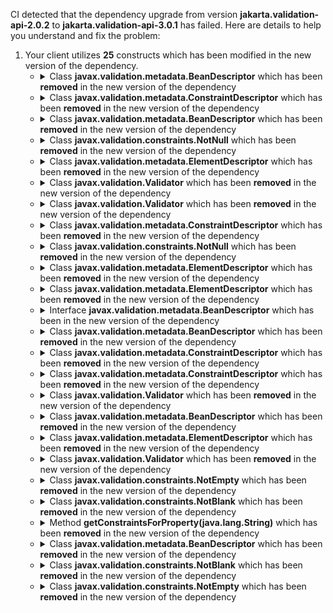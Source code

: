 CI detected that the dependency upgrade from version **jakarta.validation-api-2.0.2** to **jakarta.validation-api-3.0.1** has failed. Here are details to help you understand and fix the problem:
1. Your client utilizes **25** constructs which has been modified in the new version of the dependency.
   * <details>
        <summary>Class <b>javax.validation.metadata.BeanDescriptor</b> which has been <b>removed</b> in the new version of the dependency</summary>
            
        * <details>
          <summary>The failure is identified from the logs generated in the build process. </summary>
          
            *   >[[ERROR] /wicket-crudifier/src/main/java/com/premiumminds/wicket/crudifier/form/elements/ListControlGroups.java:[122,17] cannot find symbol<br>&nbsp;&nbsp;&nbsp;&nbsp;  symbol:   class BeanDescriptor
  location: class com.premiumminds.wicket.crudifier.form.elements.ListControlGroups<T>
](https://github.com/chains-project/breaking-good/actions/runs/8110103454/job/22166641300#step:4:397)
            *   An error was detected in line 122 which is making use of an outdated API.
             ``` java
             122   getConstraintsForClass(java.lang.Class);
            ```

          </details>
            
     </details>
   * <details>
        <summary>Class <b>javax.validation.metadata.ConstraintDescriptor</b> which has been <b>removed</b> in the new version of the dependency</summary>
            
        * <details>
          <summary>The failure is identified from the logs generated in the build process. </summary>
          
            *   >[[ERROR] /wicket-crudifier/src/main/java/com/premiumminds/wicket/crudifier/form/elements/ListControlGroups.java:[137,82] cannot find symbol<br>&nbsp;&nbsp;&nbsp;&nbsp;  symbol:   class NotNull
  location: class com.premiumminds.wicket.crudifier.form.elements.ListControlGroups<T>
](https://github.com/chains-project/breaking-good/actions/runs/8110103454/job/22166641300#step:4:401)
            *   An error was detected in line 137 which is making use of an outdated API.
             ``` java
             137   getAnnotation();
            ```

          </details>
            
     </details>
   * <details>
        <summary>Class <b>javax.validation.metadata.BeanDescriptor</b> which has been <b>removed</b> in the new version of the dependency</summary>
            
        * <details>
          <summary>The failure is identified from the logs generated in the build process. </summary>
          
            *   >[[ERROR] /wicket-crudifier/src/main/java/com/premiumminds/wicket/crudifier/form/elements/ListControlGroups.java:[122,17] cannot find symbol<br>&nbsp;&nbsp;&nbsp;&nbsp;  symbol:   class BeanDescriptor
  location: class com.premiumminds.wicket.crudifier.form.elements.ListControlGroups<T>
](https://github.com/chains-project/breaking-good/actions/runs/8110103454/job/22166641300#step:4:397)
            *   An error was detected in line 122 which is making use of an outdated API.
             ``` java
             122   javax.validation.metadata.BeanDescriptor constraintDescriptors = validator.getConstraintsForClass(modelClass);
            ```

          </details>
            
     </details>
   * <details>
        <summary>Class <b>javax.validation.constraints.NotNull</b> which has been <b>removed</b> in the new version of the dependency</summary>
            
        * <details>
          <summary>The failure is identified from the logs generated in the build process. </summary>
          
            *   >[[ERROR] /wicket-crudifier/src/main/java/com/premiumminds/wicket/crudifier/form/elements/ListControlGroups.java:[137,82] cannot find symbol<br>&nbsp;&nbsp;&nbsp;&nbsp;  symbol:   class NotNull
  location: class com.premiumminds.wicket.crudifier.form.elements.ListControlGroups<T>
](https://github.com/chains-project/breaking-good/actions/runs/8110103454/job/22166641300#step:4:401)
            *   An error was detected in line 137 which is making use of an outdated API.
             ``` java
             137   javax.validation.constraints.NotNull;
            ```

          </details>
            
     </details>
   * <details>
        <summary>Class <b>javax.validation.metadata.ElementDescriptor</b> which has been <b>removed</b> in the new version of the dependency</summary>
            
        * <details>
          <summary>The failure is identified from the logs generated in the build process. </summary>
          
            *   >[[ERROR] /wicket-crudifier/src/main/java/com/premiumminds/wicket/crudifier/form/elements/ListControlGroups.java:[135,37] cannot find symbol<br>&nbsp;&nbsp;&nbsp;&nbsp;  symbol:   class ConstraintDescriptor
  location: class com.premiumminds.wicket.crudifier.form.elements.ListControlGroups<T>
](https://github.com/chains-project/breaking-good/actions/runs/8110103454/job/22166641300#step:4:399)
            *   An error was detected in line 135 which is making use of an outdated API.
             ``` java
             135   getConstraintDescriptors();
            ```

          </details>
            
     </details>
   * <details>
        <summary>Class <b>javax.validation.Validator</b> which has been <b>removed</b> in the new version of the dependency</summary>
            
        * <details>
          <summary>The failure is identified from the logs generated in the build process. </summary>
          
            *   >[[ERROR] /wicket-crudifier/src/main/java/com/premiumminds/wicket/crudifier/form/elements/ListControlGroups.java:[121,82] cannot access javax.validation.ValidatorFactory<br>&nbsp;&nbsp;&nbsp;&nbsp;  class file for javax.validation.ValidatorFactory not found
](https://github.com/chains-project/breaking-good/actions/runs/8110103454/job/22166641300#step:4:396)
            *   An error was detected in line 121 which is making use of an outdated API.
             ``` java
             121   getValidator();
            ```
            *   >[[ERROR] /wicket-crudifier/src/main/java/com/premiumminds/wicket/crudifier/form/elements/ListControlGroups.java:[121,17] cannot find symbol<br>&nbsp;&nbsp;&nbsp;&nbsp;  symbol:   class Validator
  location: class com.premiumminds.wicket.crudifier.form.elements.ListControlGroups<T>
](https://github.com/chains-project/breaking-good/actions/runs/8110103454/job/22166641300#step:4:395)
            *   An error was detected in line 121 which is making use of an outdated API.
             ``` java
             121   getValidator();
            ```

          </details>
            
     </details>
   * <details>
        <summary>Class <b>javax.validation.Validator</b> which has been <b>removed</b> in the new version of the dependency</summary>
            
        * <details>
          <summary>The failure is identified from the logs generated in the build process. </summary>
          
            *   >[[ERROR] /wicket-crudifier/src/main/java/com/premiumminds/wicket/crudifier/form/elements/ListControlGroups.java:[122,17] cannot find symbol<br>&nbsp;&nbsp;&nbsp;&nbsp;  symbol:   class BeanDescriptor
  location: class com.premiumminds.wicket.crudifier.form.elements.ListControlGroups<T>
](https://github.com/chains-project/breaking-good/actions/runs/8110103454/job/22166641300#step:4:397)
            *   An error was detected in line 122 which is making use of an outdated API.
             ``` java
             122   validator;
            ```

          </details>
            
     </details>
   * <details>
        <summary>Class <b>javax.validation.metadata.ConstraintDescriptor</b> which has been <b>removed</b> in the new version of the dependency</summary>
            
        * <details>
          <summary>The failure is identified from the logs generated in the build process. </summary>
          
            *   >[[ERROR] /wicket-crudifier/src/main/java/com/premiumminds/wicket/crudifier/form/elements/ListControlGroups.java:[139,82] cannot find symbol<br>&nbsp;&nbsp;&nbsp;&nbsp;  symbol:   class NotBlank
  location: class com.premiumminds.wicket.crudifier.form.elements.ListControlGroups<T>
](https://github.com/chains-project/breaking-good/actions/runs/8110103454/job/22166641300#step:4:403)
            *   An error was detected in line 139 which is making use of an outdated API.
             ``` java
             139   getAnnotation();
            ```

          </details>
            
     </details>
   * <details>
        <summary>Class <b>javax.validation.constraints.NotNull</b> which has been <b>removed</b> in the new version of the dependency</summary>
            
        * <details>
          <summary>The failure is identified from the logs generated in the build process. </summary>
          
            *   >[[ERROR] /wicket-crudifier/src/main/java/com/premiumminds/wicket/crudifier/form/elements/ListControlGroups.java:[40,36] package javax.validation.constraints does not exist<br>&nbsp;&nbsp;&nbsp;&nbsp;](https://github.com/chains-project/breaking-good/actions/runs/8110103454/job/22166641300#step:4:391)
            *   An error was detected in line 40 which is making use of an outdated API.
             ``` java
             40   import javax.validation.constraints.NotNull;;
            ```

          </details>
            
     </details>
   * <details>
        <summary>Class <b>javax.validation.metadata.ElementDescriptor</b> which has been <b>removed</b> in the new version of the dependency</summary>
            
        * <details>
          <summary>The failure is identified from the logs generated in the build process. </summary>
          
            *   >[[ERROR] /wicket-crudifier/src/main/java/com/premiumminds/wicket/crudifier/form/elements/ListControlGroups.java:[135,37] cannot find symbol<br>&nbsp;&nbsp;&nbsp;&nbsp;  symbol:   class ConstraintDescriptor
  location: class com.premiumminds.wicket.crudifier.form.elements.ListControlGroups<T>
](https://github.com/chains-project/breaking-good/actions/runs/8110103454/job/22166641300#step:4:399)
            *   An error was detected in line 135 which is making use of an outdated API.
             ``` java
             135   constraintDescriptor;
            ```

          </details>
            
     </details>
   * <details>
        <summary>Class <b>javax.validation.metadata.ElementDescriptor</b> which has been <b>removed</b> in the new version of the dependency</summary>
            
        * <details>
          <summary>The failure is identified from the logs generated in the build process. </summary>
          
            *   >[[ERROR] /wicket-crudifier/src/main/java/com/premiumminds/wicket/crudifier/form/elements/ListControlGroups.java:[43,33] package javax.validation.metadata does not exist<br>&nbsp;&nbsp;&nbsp;&nbsp;](https://github.com/chains-project/breaking-good/actions/runs/8110103454/job/22166641300#step:4:394)
            *   An error was detected in line 43 which is making use of an outdated API.
             ``` java
             43   import javax.validation.metadata.ElementDescriptor;;
            ```

          </details>
            
     </details>
   * <details>
        <summary>Interface <b>javax.validation.metadata.BeanDescriptor</b> which has been <b></b> in the new version of the dependency</summary>
            
        * <details>
          <summary>The failure is identified from the logs generated in the build process. </summary>
          
            *   >[[ERROR] /wicket-crudifier/src/main/java/com/premiumminds/wicket/crudifier/form/elements/ListControlGroups.java:[135,37] cannot find symbol<br>&nbsp;&nbsp;&nbsp;&nbsp;  symbol:   class ConstraintDescriptor
  location: class com.premiumminds.wicket.crudifier.form.elements.ListControlGroups<T>
](https://github.com/chains-project/breaking-good/actions/runs/8110103454/job/22166641300#step:4:399)
            *   An error was detected in line 135 which is making use of an outdated API.
             ``` java
             135   constraintDescriptor.getConstraintDescriptors();
            ```

          </details>
            
     </details>
   * <details>
        <summary>Class <b>javax.validation.metadata.BeanDescriptor</b> which has been <b>removed</b> in the new version of the dependency</summary>
            
        * <details>
          <summary>The failure is identified from the logs generated in the build process. </summary>
          
            *   >[[ERROR] /wicket-crudifier/src/main/java/com/premiumminds/wicket/crudifier/form/elements/ListControlGroups.java:[133,25] cannot find symbol<br>&nbsp;&nbsp;&nbsp;&nbsp;  symbol:   class ElementDescriptor
  location: class com.premiumminds.wicket.crudifier.form.elements.ListControlGroups<T>
](https://github.com/chains-project/breaking-good/actions/runs/8110103454/job/22166641300#step:4:398)
            *   An error was detected in line 133 which is making use of an outdated API.
             ``` java
             133   getConstraintsForProperty(java.lang.String);
            ```

          </details>
            
     </details>
   * <details>
        <summary>Class <b>javax.validation.metadata.ConstraintDescriptor</b> which has been <b>removed</b> in the new version of the dependency</summary>
            
        * <details>
          <summary>The failure is identified from the logs generated in the build process. </summary>
          
            *   >[[ERROR] /wicket-crudifier/src/main/java/com/premiumminds/wicket/crudifier/form/elements/ListControlGroups.java:[138,82] cannot find symbol<br>&nbsp;&nbsp;&nbsp;&nbsp;  symbol:   class NotEmpty
  location: class com.premiumminds.wicket.crudifier.form.elements.ListControlGroups<T>
](https://github.com/chains-project/breaking-good/actions/runs/8110103454/job/22166641300#step:4:402)
            *   An error was detected in line 138 which is making use of an outdated API.
             ``` java
             138   getAnnotation();
            ```

          </details>
            
     </details>
   * <details>
        <summary>Class <b>javax.validation.metadata.ConstraintDescriptor</b> which has been <b>removed</b> in the new version of the dependency</summary>
            
        * <details>
          <summary>The failure is identified from the logs generated in the build process. </summary>
          
            *   >[[ERROR] /wicket-crudifier/src/main/java/com/premiumminds/wicket/crudifier/form/elements/ListControlGroups.java:[42,33] package javax.validation.metadata does not exist<br>&nbsp;&nbsp;&nbsp;&nbsp;](https://github.com/chains-project/breaking-good/actions/runs/8110103454/job/22166641300#step:4:393)
            *   An error was detected in line 42 which is making use of an outdated API.
             ``` java
             42   import javax.validation.metadata.ConstraintDescriptor;;
            ```

          </details>
            
     </details>
   * <details>
        <summary>Class <b>javax.validation.Validator</b> which has been <b>removed</b> in the new version of the dependency</summary>
            
        * <details>
          <summary>The failure is identified from the logs generated in the build process. </summary>
          
            *   >[[ERROR] /wicket-crudifier/src/main/java/com/premiumminds/wicket/crudifier/form/elements/ListControlGroups.java:[121,82] cannot access javax.validation.ValidatorFactory<br>&nbsp;&nbsp;&nbsp;&nbsp;  class file for javax.validation.ValidatorFactory not found
](https://github.com/chains-project/breaking-good/actions/runs/8110103454/job/22166641300#step:4:396)
            *   An error was detected in line 121 which is making use of an outdated API.
             ``` java
             121   javax.validation.Validator validator = com.premiumminds.webapp.wicket.validators.HibernateValidatorProperty.validatorFactory.getValidator();
            ```
            *   >[[ERROR] /wicket-crudifier/src/main/java/com/premiumminds/wicket/crudifier/form/elements/ListControlGroups.java:[121,17] cannot find symbol<br>&nbsp;&nbsp;&nbsp;&nbsp;  symbol:   class Validator
  location: class com.premiumminds.wicket.crudifier.form.elements.ListControlGroups<T>
](https://github.com/chains-project/breaking-good/actions/runs/8110103454/job/22166641300#step:4:395)
            *   An error was detected in line 121 which is making use of an outdated API.
             ``` java
             121   javax.validation.Validator validator = com.premiumminds.webapp.wicket.validators.HibernateValidatorProperty.validatorFactory.getValidator();
            ```

          </details>
            
     </details>
   * <details>
        <summary>Class <b>javax.validation.metadata.BeanDescriptor</b> which has been <b>removed</b> in the new version of the dependency</summary>
            
        * <details>
          <summary>The failure is identified from the logs generated in the build process. </summary>
          
            *   >[[ERROR] /wicket-crudifier/src/main/java/com/premiumminds/wicket/crudifier/form/elements/ListControlGroups.java:[133,25] cannot find symbol<br>&nbsp;&nbsp;&nbsp;&nbsp;  symbol:   class ElementDescriptor
  location: class com.premiumminds.wicket.crudifier.form.elements.ListControlGroups<T>
](https://github.com/chains-project/breaking-good/actions/runs/8110103454/job/22166641300#step:4:398)
            *   An error was detected in line 133 which is making use of an outdated API.
             ``` java
             133   constraintDescriptors;
            ```

          </details>
            
     </details>
   * <details>
        <summary>Class <b>javax.validation.metadata.ElementDescriptor</b> which has been <b>removed</b> in the new version of the dependency</summary>
            
        * <details>
          <summary>The failure is identified from the logs generated in the build process. </summary>
          
            *   >[[ERROR] /wicket-crudifier/src/main/java/com/premiumminds/wicket/crudifier/form/elements/ListControlGroups.java:[133,25] cannot find symbol<br>&nbsp;&nbsp;&nbsp;&nbsp;  symbol:   class ElementDescriptor
  location: class com.premiumminds.wicket.crudifier.form.elements.ListControlGroups<T>
](https://github.com/chains-project/breaking-good/actions/runs/8110103454/job/22166641300#step:4:398)
            *   An error was detected in line 133 which is making use of an outdated API.
             ``` java
             133   javax.validation.metadata.ElementDescriptor constraintDescriptor = constraintDescriptors.getConstraintsForProperty(descriptor.getName());
            ```

          </details>
            
     </details>
   * <details>
        <summary>Class <b>javax.validation.Validator</b> which has been <b>removed</b> in the new version of the dependency</summary>
            
        * <details>
          <summary>The failure is identified from the logs generated in the build process. </summary>
          
            *   >[[ERROR] /wicket-crudifier/src/main/java/com/premiumminds/wicket/crudifier/form/elements/ListControlGroups.java:[37,24] package javax.validation does not exist<br>&nbsp;&nbsp;&nbsp;&nbsp;](https://github.com/chains-project/breaking-good/actions/runs/8110103454/job/22166641300#step:4:388)
            *   An error was detected in line 37 which is making use of an outdated API.
             ``` java
             37   import javax.validation.Validator;;
            ```

          </details>
            
     </details>
   * <details>
        <summary>Class <b>javax.validation.constraints.NotEmpty</b> which has been <b>removed</b> in the new version of the dependency</summary>
            
        * <details>
          <summary>The failure is identified from the logs generated in the build process. </summary>
          
            *   >[[ERROR] /wicket-crudifier/src/main/java/com/premiumminds/wicket/crudifier/form/elements/ListControlGroups.java:[39,36] package javax.validation.constraints does not exist<br>&nbsp;&nbsp;&nbsp;&nbsp;](https://github.com/chains-project/breaking-good/actions/runs/8110103454/job/22166641300#step:4:390)
            *   An error was detected in line 39 which is making use of an outdated API.
             ``` java
             39   import javax.validation.constraints.NotEmpty;;
            ```

          </details>
            
     </details>
   * <details>
        <summary>Class <b>javax.validation.constraints.NotBlank</b> which has been <b>removed</b> in the new version of the dependency</summary>
            
        * <details>
          <summary>The failure is identified from the logs generated in the build process. </summary>
          
            *   >[[ERROR] /wicket-crudifier/src/main/java/com/premiumminds/wicket/crudifier/form/elements/ListControlGroups.java:[38,36] package javax.validation.constraints does not exist<br>&nbsp;&nbsp;&nbsp;&nbsp;](https://github.com/chains-project/breaking-good/actions/runs/8110103454/job/22166641300#step:4:389)
            *   An error was detected in line 38 which is making use of an outdated API.
             ``` java
             38   import javax.validation.constraints.NotBlank;;
            ```

          </details>
            
     </details>
   * <details>
        <summary>Method <b>getConstraintsForProperty(java.lang.String)</b> which has been <b>removed</b> in the new version of the dependency</summary>
            
        * <details>
          <summary>The failure is identified from the logs generated in the build process. </summary>
          
            *   >[[ERROR] /wicket-crudifier/src/main/java/com/premiumminds/wicket/crudifier/form/elements/ListControlGroups.java:[133,25] cannot find symbol<br>&nbsp;&nbsp;&nbsp;&nbsp;  symbol:   class ElementDescriptor
  location: class com.premiumminds.wicket.crudifier.form.elements.ListControlGroups<T>
](https://github.com/chains-project/breaking-good/actions/runs/8110103454/job/22166641300#step:4:398)
            *   An error was detected in line 133 which is making use of an outdated API.
             ``` java
             133   constraintDescriptors.getConstraintsForProperty(descriptor.getName());
            ```

          </details>
            
     </details>
   * <details>
        <summary>Class <b>javax.validation.metadata.BeanDescriptor</b> which has been <b>removed</b> in the new version of the dependency</summary>
            
        * <details>
          <summary>The failure is identified from the logs generated in the build process. </summary>
          
            *   >[[ERROR] /wicket-crudifier/src/main/java/com/premiumminds/wicket/crudifier/form/elements/ListControlGroups.java:[41,33] package javax.validation.metadata does not exist<br>&nbsp;&nbsp;&nbsp;&nbsp;](https://github.com/chains-project/breaking-good/actions/runs/8110103454/job/22166641300#step:4:392)
            *   An error was detected in line 41 which is making use of an outdated API.
             ``` java
             41   import javax.validation.metadata.BeanDescriptor;;
            ```

          </details>
            
     </details>
   * <details>
        <summary>Class <b>javax.validation.constraints.NotBlank</b> which has been <b>removed</b> in the new version of the dependency</summary>
            
        * <details>
          <summary>The failure is identified from the logs generated in the build process. </summary>
          
            *   >[[ERROR] /wicket-crudifier/src/main/java/com/premiumminds/wicket/crudifier/form/elements/ListControlGroups.java:[139,82] cannot find symbol<br>&nbsp;&nbsp;&nbsp;&nbsp;  symbol:   class NotBlank
  location: class com.premiumminds.wicket.crudifier.form.elements.ListControlGroups<T>
](https://github.com/chains-project/breaking-good/actions/runs/8110103454/job/22166641300#step:4:403)
            *   An error was detected in line 139 which is making use of an outdated API.
             ``` java
             139   javax.validation.constraints.NotBlank;
            ```

          </details>
            
     </details>
   * <details>
        <summary>Class <b>javax.validation.constraints.NotEmpty</b> which has been <b>removed</b> in the new version of the dependency</summary>
            
        * <details>
          <summary>The failure is identified from the logs generated in the build process. </summary>
          
            *   >[[ERROR] /wicket-crudifier/src/main/java/com/premiumminds/wicket/crudifier/form/elements/ListControlGroups.java:[138,82] cannot find symbol<br>&nbsp;&nbsp;&nbsp;&nbsp;  symbol:   class NotEmpty
  location: class com.premiumminds.wicket.crudifier.form.elements.ListControlGroups<T>
](https://github.com/chains-project/breaking-good/actions/runs/8110103454/job/22166641300#step:4:402)
            *   An error was detected in line 138 which is making use of an outdated API.
             ``` java
             138   javax.validation.constraints.NotEmpty;
            ```

          </details>
            
     </details>


